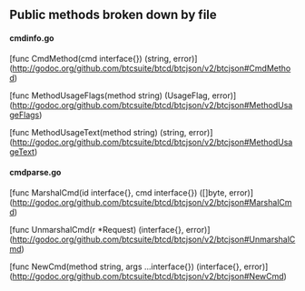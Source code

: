 
## Public methods broken down by file

#### cmdinfo.go

[func CmdMethod(cmd interface{}) (string, error)]
(http://godoc.org/github.com/btcsuite/btcd/btcjson/v2/btcjson#CmdMethod)

[func MethodUsageFlags(method string) (UsageFlag, error)]
(http://godoc.org/github.com/btcsuite/btcd/btcjson/v2/btcjson#MethodUsageFlags)

[func MethodUsageText(method string) (string, error)]
(http://godoc.org/github.com/btcsuite/btcd/btcjson/v2/btcjson#MethodUsageText)

#### cmdparse.go

[func MarshalCmd(id interface{}, cmd interface{}) ([]byte, error)]
(http://godoc.org/github.com/btcsuite/btcd/btcjson/v2/btcjson#MarshalCmd)

[func UnmarshalCmd(r *Request) (interface{}, error)]
(http://godoc.org/github.com/btcsuite/btcd/btcjson/v2/btcjson#UnmarshalCmd)

[func NewCmd(method string, args ...interface{}) (interface{}, error)]
(http://godoc.org/github.com/btcsuite/btcd/btcjson/v2/btcjson#NewCmd)
